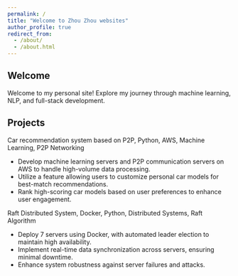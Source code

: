 ```yaml
---
permalink: /
title: "Welcome to Zhou Zhou websites"
author_profile: true
redirect_from: 
  - /about/
  - /about.html
---
```

Welcome
------
Welcome to my personal site! Explore my journey through machine learning, NLP, and full-stack development.

Projects
------
Car recommendation system based on P2P, Python, AWS, Machine Learning, P2P Networking
* Develop machine learning servers and P2P communication servers on AWS to handle high-volume data processing.
* Utilize a feature allowing users to customize personal car models for best-match recommendations.
* Rank high-scoring car models based on user preferences to enhance user engagement.


Raft Distributed System, Docker, Python, Distributed Systems, Raft Algorithm
* Deploy 7 servers using Docker, with automated leader election to maintain high availability.
* Implement real-time data synchronization across servers, ensuring minimal downtime.
* Enhance system robustness against server failures and attacks.
